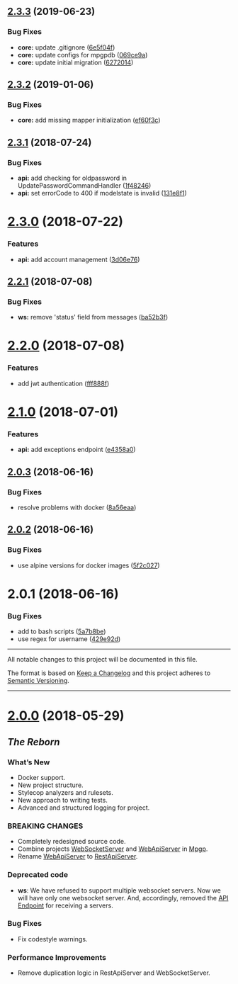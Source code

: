 ## [2.3.3](https://github.com/mpgp/Mpgp/compare/v2.3.2...v2.3.3) (2019-06-23)


### Bug Fixes

* **core:** update .gitignore ([6e5f04f](https://github.com/mpgp/Mpgp/commit/6e5f04f))
* **core:** update configs for mpgpdb ([069ce9a](https://github.com/mpgp/Mpgp/commit/069ce9a))
* **core:** update initial migration ([6272014](https://github.com/mpgp/Mpgp/commit/6272014))

## [2.3.2](https://github.com/mpgp/Mpgp/compare/v2.3.1...v2.3.2) (2019-01-06)


### Bug Fixes

* **core:** add missing mapper initialization ([ef60f3c](https://github.com/mpgp/Mpgp/commit/ef60f3c))

## [2.3.1](https://github.com/mpgp/Mpgp/compare/v2.3.0...v2.3.1) (2018-07-24)


### Bug Fixes

* **api:** add checking for oldpassword in UpdatePasswordCommandHandler ([1f48246](https://github.com/mpgp/Mpgp/commit/1f48246))
* **api:** set errorCode to 400 if modelstate is invalid ([131e8f1](https://github.com/mpgp/Mpgp/commit/131e8f1))

# [2.3.0](https://github.com/mpgp/Mpgp/compare/v2.2.1...v2.3.0) (2018-07-22)


### Features

* **api:** add account management ([3d06e76](https://github.com/mpgp/Mpgp/commit/3d06e76))

## [2.2.1](https://github.com/mpgp/Mpgp/compare/v2.2.0...v2.2.1) (2018-07-08)


### Bug Fixes

* **ws:** remove 'status' field from messages ([ba52b3f](https://github.com/mpgp/Mpgp/commit/ba52b3f))

# [2.2.0](https://github.com/mpgp/Mpgp/compare/v2.1.0...v2.2.0) (2018-07-08)


### Features

* add jwt authentication ([fff888f](https://github.com/mpgp/Mpgp/commit/fff888f))

# [2.1.0](https://github.com/mpgp/Mpgp/compare/v2.0.3...v2.1.0) (2018-07-01)


### Features

* **api:** add exceptions endpoint ([e4358a0](https://github.com/mpgp/Mpgp/commit/e4358a0))

## [2.0.3](https://github.com/mpgp/Mpgp/compare/v2.0.2...v2.0.3) (2018-06-16)


### Bug Fixes

* resolve problems with docker ([8a56eaa](https://github.com/mpgp/Mpgp/commit/8a56eaa))

## [2.0.2](https://github.com/mpgp/Mpgp/compare/v2.0.1...v2.0.2) (2018-06-16)


### Bug Fixes

* use alpine versions for docker images ([5f2c027](https://github.com/mpgp/Mpgp/commit/5f2c027))

# 2.0.1 (2018-06-16)


### Bug Fixes

* add  to bash scripts ([5a7b8be](https://github.com/mpgp/Mpgp/commit/5a7b8be))
* use regex  for username ([429e92d](https://github.com/mpgp/Mpgp/commit/429e92d))

---

All notable changes to this project will be documented in this file.

The format is based on [Keep a Changelog](https://keepachangelog.com/en/1.0.0/)
and this project adheres to [Semantic Versioning](https://semver.org/spec/v2.0.0.html).

---

# [2.0.0](https://github.com/mpgp/Mpgp/releases/tag/2.0.0) (2018-05-29)

## _The Reborn_

### What’s New

* Docker support.
* New project structure.
* Stylecop analyzers and rulesets.
* New approach to writing tests.
* Advanced and structured logging for project.

### BREAKING CHANGES

* Completely redesigned source code.
* Combine projects [WebSocketServer](https://github.com/mpgp/WebSocketServer) and [WebApiServer](https://github.com/mpgp/WebApiServer) in [Mpgp](https://github.com/mpgp/Mpgp).
* Rename [WebApiServer](https://github.com/mpgp/WebApiServer) to [RestApiServer](https://github.com/mpgp/Mpgp/tree/master/src/Mpgp.RestApiServer).

### Deprecated code

* **ws**: We have refused to support multiple websocket servers. Now we will have only one websocket server. And, accordingly, removed the [API Endpoint](https://github.com/mpgp/WebApiServer/wiki/Controller.Server) for receiving a servers.

### Bug Fixes

* Fix codestyle warnings.

### Performance Improvements

* Remove duplication logic in RestApiServer and WebSocketServer.
